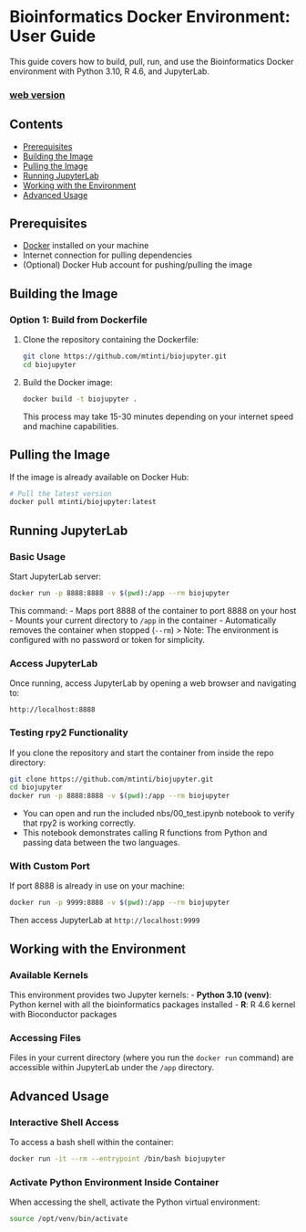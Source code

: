 # Bioinformatics Docker Environment: User Guide


<!-- WARNING: THIS FILE WAS AUTOGENERATED! DO NOT EDIT! -->

This guide covers how to build, pull, run, and use the Bioinformatics
Docker environment with Python 3.10, R 4.6, and JupyterLab.

### [web version](https://mtinti.github.io/cryptosporidium_host_adaptation/)

## Contents

- [Prerequisites](#prerequisites)
- [Building the Image](#building-the-image)
- [Pulling the Image](#pulling-the-image)
- [Running JupyterLab](#running-jupyterlab)
- [Working with the Environment](#working-with-the-environment)
- [Advanced Usage](#advanced-usage)

## Prerequisites

- [Docker](https://docs.docker.com/get-docker/) installed on your
  machine
- Internet connection for pulling dependencies
- (Optional) Docker Hub account for pushing/pulling the image

## Building the Image

### Option 1: Build from Dockerfile

1.  Clone the repository containing the Dockerfile:

    ``` bash
    git clone https://github.com/mtinti/biojupyter.git
    cd biojupyter
    ```

2.  Build the Docker image:

    ``` bash
    docker build -t biojupyter .
    ```

    This process may take 15-30 minutes depending on your internet speed
    and machine capabilities.

## Pulling the Image

If the image is already available on Docker Hub:

``` bash
# Pull the latest version
docker pull mtinti/biojupyter:latest
```

## Running JupyterLab

### Basic Usage

Start JupyterLab server:

``` bash
docker run -p 8888:8888 -v $(pwd):/app --rm biojupyter
```

This command: - Maps port 8888 of the container to port 8888 on your
host - Mounts your current directory to `/app` in the container -
Automatically removes the container when stopped (`--rm`) \> Note: The
environment is configured with no password or token for simplicity.

### Access JupyterLab

Once running, access JupyterLab by opening a web browser and navigating
to:

    http://localhost:8888

### Testing rpy2 Functionality

If you clone the repository and start the container from inside the repo
directory:

``` bash
git clone https://github.com/mtinti/biojupyter.git
cd biojupyter
docker run -p 8888:8888 -v $(pwd):/app --rm biojupyter
```

- You can open and run the included nbs/00_test.ipynb notebook to verify
  that rpy2 is working correctly.
- This notebook demonstrates calling R functions from Python and passing
  data between the two languages.

### With Custom Port

If port 8888 is already in use on your machine:

``` bash
docker run -p 9999:8888 -v $(pwd):/app --rm biojupyter
```

Then access JupyterLab at `http://localhost:9999`

## Working with the Environment

### Available Kernels

This environment provides two Jupyter kernels: - **Python 3.10 (venv)**:
Python kernel with all the bioinformatics packages installed - **R**: R
4.6 kernel with Bioconductor packages

### Accessing Files

Files in your current directory (where you run the `docker run` command)
are accessible within JupyterLab under the `/app` directory.

## Advanced Usage

### Interactive Shell Access

To access a bash shell within the container:

``` bash
docker run -it --rm --entrypoint /bin/bash biojupyter
```

### Activate Python Environment Inside Container

When accessing the shell, activate the Python virtual environment:

``` bash
source /opt/venv/bin/activate
```
